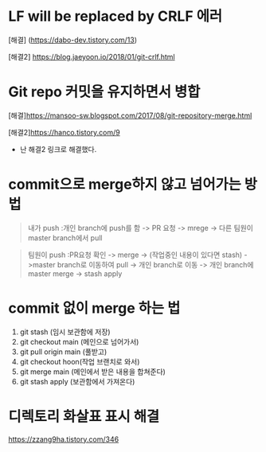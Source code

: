 # LF will be replaced by CRLF 에러
[해결] (https://dabo-dev.tistory.com/13)

[해결2] https://blog.jaeyoon.io/2018/01/git-crlf.html

# Git repo 커밋을 유지하면서 병합

[해결]https://mansoo-sw.blogspot.com/2017/08/git-repository-merge.html

[해결2]https://hanco.tistory.com/9
* 난 해결2 링크로 해결했다.


# commit으로 merge하지 않고 넘어가는 방법
> 내가 push :개인 branch에 push를 함 -> PR 요청 -> mrege -> 다른 팀원이 master branch에서 pull


> 팀원이 push :PR요청 확인 -> merge -> (작업중인 내용이 있다면 stash) ->master branch로 이동하여 pull -> 개인 branch로 이동 -> 개인 branch에 master merge -> stash apply

# commit 없이 merge 하는 법
1. git stash (임시 보관함에 저장)
2. git checkout main (메인으로 넘어가서)
3. git pull origin main (풀받고)
4. git checkout hoon(작업 브랜치로 와서)
5. git merge main (메인에서 받은 내용을 합쳐준다)
6. git stash apply (보관함에서 가져온다)

# 디렉토리 화살표 표시 해결
https://zzang9ha.tistory.com/346